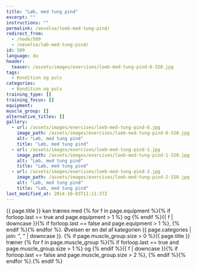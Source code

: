 ```yaml
---
title: "Løb, med tung pind"
excerpt: ""
instructions: ""
permalink: /oevelse/loeb-med-tung-pind/
redirect_from:
  - /node/589
  - /oevelse/løb-med-tung-pind/
id: 589
language: da
header:
  teaser: /assets/images/exercises/loeb-med-tung-pind-0-320.jpg
tags:
  - Kondition og puls
categories:
  - Kondition og puls
training_type: []
training_focus: []
equipment:
muscle_group: []
alternative_titles: []
gallery:
  - url: /assets/images/exercises/loeb-med-tung-pind-0.jpg
    image_path: /assets/images/exercises/loeb-med-tung-pind-0-320.jpg
    alt: "Løb, med tung pind"
    title: "Løb, med tung pind"
  - url: /assets/images/exercises/loeb-med-tung-pind-1.jpg
    image_path: /assets/images/exercises/loeb-med-tung-pind-1-320.jpg
    alt: "Løb, med tung pind"
    title: "Løb, med tung pind"
  - url: /assets/images/exercises/loeb-med-tung-pind-2.jpg
    image_path: /assets/images/exercises/loeb-med-tung-pind-2-320.jpg
    alt: "Løb, med tung pind"
    title: "Løb, med tung pind"
last_modified_at: 2014-10-03T11:11:37Z
---
```


{{ page.title }} kan trænes med {% for f in page.equipment %}{% if forloop.last == true and page.equipment > 1 %} og {% endif %}{{ f | downcase  }}{% if forloop.last == false and page.equipment > 1 %}, {% endif %}{% endfor %}. Øvelsen er en del af kategorien {{ page.categories | join: ", " | downcase }}. {% if page.muscle_group.size > 0 %}{{ page.title }} træner {% for f in page.muscle_group %}{% if forloop.last == true and page.muscle_group.size > 1 %} og {% endif %}{{ f | downcase }}{% if forloop.last == false and page.muscle_group.size > 2 %}, {% endif %}{% endfor %}.{% endif %}
